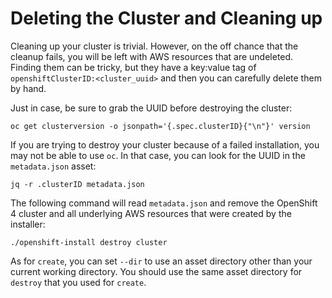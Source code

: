 # Deleting the Cluster and Cleaning up
Cleaning up your cluster is trivial. However, on the off chance that the
cleanup fails, you will be left with AWS resources that are undeleted.
Finding them can be tricky, but they have a key:value tag of
`openshiftClusterID:<cluster_uuid>` and then you can carefully delete them by
hand.

Just in case, be sure to grab the UUID before destroying the cluster:

    oc get clusterversion -o jsonpath='{.spec.clusterID}{"\n"}' version

If you are trying to destroy your cluster because of a failed installation,
you may not be able to use `oc`. In that case, you can look for the UUID in
the `metadata.json` asset:

    jq -r .clusterID metadata.json

The following command will read `metadata.json` and remove the
OpenShift 4 cluster and all underlying AWS resources that were created
by the installer:

    ./openshift-install destroy cluster

As for `create`, you can set `--dir` to use an asset directory other
than your current working directory.  You should use the same asset
directory for `destroy` that you used for `create`.
